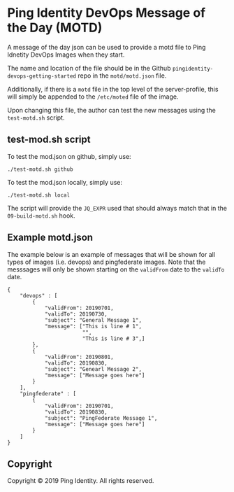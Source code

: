 # Ping Identity DevOps Message of the Day (MOTD)

A message of the day json can be used to provide a motd file to Ping Idnetity DevOps Images when they start.

The name and location of the file should be in the Github `pingidentity-devops-getting-started` repo in the
`motd/motd.json` file.

Additionally, if there is a `motd` file in the top level of the server-profile, this will simply 
be appended to the `/etc/moted` file of the image.

Upon changing this file, the author can test the new messages using the `test-motd.sh` script.

## test-mod.sh script

To test the mod.json on github, simply use:

    ./test-motd.sh github

To test the mod.json locally, simply use:

    ./test-motd.sh local

The script will provide the `JQ_EXPR` used that should always match that in the
`09-build-motd.sh` hook.

## Example motd.json

The example below is an example of messages that will be shown for all types of 
images (i.e. devops) and pingfederate images.  Note that the messsages will only
be shown starting on the `validFrom` date to the `validTo` date.

```
{
    "devops" : [
        {
            "validFrom": 20190701,
            "validTo": 20190730,
            "subject": "General Message 1",
            "message": ["This is line # 1",
                        "",
                        "This is line # 3",]
        },     
        {
            "validFrom": 20190801,
            "validTo": 20190830,
            "subject": "Genearl Message 2",
            "message": ["Message goes here"]
        }
    ],
    "pingfederate" : [
        {
            "validFrom": 20190701,
            "validTo": 20190830,
            "subject": "PingFederate Message 1",
            "message": ["Message goes here"]
        }
    ]
}
```

## Copyright

Copyright © 2019 Ping Identity. All rights reserved.
